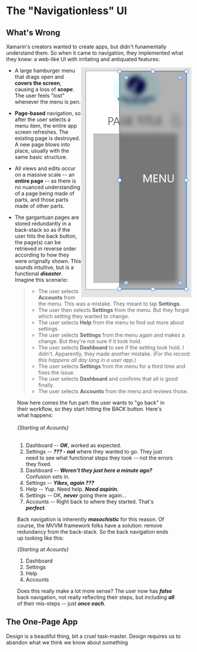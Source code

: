# The "Navigationless" UI

## What's Wrong

Xamarin's creators wanted to create apps, but didn't funamentally understand them.  So when it came to navigation, they implemented what they knew: a web-like UI with irritating and antiquated features:

<img src="docs/bad_app_design_with_menu.png" width="300" align="right" />

* A large hamburger menu that drags open and <B>covers the screen</B>, causing a loss of <B><I>scope</I></B>.  The user feels "lost" whenever the menu is pen.
* <B>Page-based</B> navigation, so after the user selects a menu item, the entire app screen refreshes.  The existing page is destroyed. A new page blows into place, usually with the same basic structure.
* All views and edits occur on a massive scale -- an <B>entire page</B> -- as there is no nuanced understanding of a page being made of parts, and those parts made of other parts.
* The gargantuan pages are stored redundantly in a back-stack so as if the user hits the back button, the page(s) can be retrieved in reverse order according to how they were originally shown. This sounds intuitive, but is a functional <B><I>disaster</I></B>. Imagine this scenario:

    > - The user selects <B>Accounts</B> from the menu.  This was a mistake.  They meant to tap <B>Settings</B>. 
    > - The user then selects <B>Settings</B> from the menu.  But they forgot which setting they wanted to change.
    > - The user selects <B>Help</B> from the menu to find out more about settings.
    > - The user selects <B>Settings</B> from the menu again and makes a change.  But they're not sure if it took hold.
    > - The user selects <B>Dashboard</B> to see if the setting took hold.  I didn't. Apparently, they made another mistake. <I>(For the record: this happens all day long in a user app.)</I>
    > - The user selects <B>Settings</B> from the menu for a third time and fixes the issue.
    > - The user selects <B>Dashboard</B> and confirms that all is good finally.
    > - The user selects <B>Accounts</B> from the menu and reviews those.
    
<div style="margin-left:30px; width:85%">
Now here comes the fun part: the user wants to "go back" in their workflow, so they start hitting the BACK button.  Here's what happens:    
</BR>
</BR>
<I>{Starting at Acounts}</I>
</BR>
</BR>
   
1. Dashboard -- <B><I>OK</I></B>, worked as expected.
2. Settings -- <B><I>??? - not</I></B> where they wanted to go. They just need to see what functional steps they took -- not the errors they fixed.
3. Dashboard -- <B><I>Weren't they just here a minute ago?</I></B> Confusion sets in.
4. Settings -- <B><I>Yikes, again ???</I></B>
5. Help -- Yup. Need help. <B><I>Need aspirin.</I></B>
6. Settings -- OK, <B><I>never</I></B> going there again...
7. Accounts -- Right back to where they started.  That's <B><I>perfect</I></B>.

Back navigation is inherently <B><I>masochistic</I></B> for this reason.  Of course, the MVVM framework folks have a solution: remove redundancy from the back-stack. So the back navigation ends up looking like this:

<I>{Starting at Acounts}</I>
    
1. Dashboard
2. Settings
3. Help
4. Accounts

Does this really make a lot more sense?  The user now has <B><I>false</I></B> back navigation, not really reflecting their steps, but including <B><I>all</I></B> of their mis-steps -- just <B><I>once each</I></B>.
</div>

## The One-Page App

Design is a beautiful thing, bit a cruel task-master.  Design requires us to abandon what we think we know about something 

